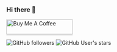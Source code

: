 ### Hi there 👋

<a href="https://www.buymeacoffee.com/kaxiii" target="_blank"><img src="https://www.buymeacoffee.com/assets/img/custom_images/orange_img.png" alt="Buy Me A Coffee" style="height: 39px !important;width: 174px !important;box-shadow: 0px 3px 2px 0px rgba(190, 190, 190, 0.5) !important;-webkit-box-shadow: 0px 3px 2px 0px rgba(190, 190, 190, 0.5) !important;" ></a>

<img alt="GitHub followers" src="https://img.shields.io/github/followers/kaxiii">

<img alt="GitHub User's stars" src="https://img.shields.io/github/stars/kaxiii">


<!--
**kaxiii/kaxiii** is a ✨ _special_ ✨ repository because its `README.md` (this file) appears on your GitHub profile.

Here are some ideas to get you started:

- 🔭 I’m currently working on ...
- 🌱 I’m currently learning ...
- 👯 I’m looking to collaborate on ...
- 🤔 I’m looking for help with ...
- 💬 Ask me about ...
- 📫 How to reach me: ...
- 😄 Pronouns: ...
- ⚡ Fun fact: ...
-->
